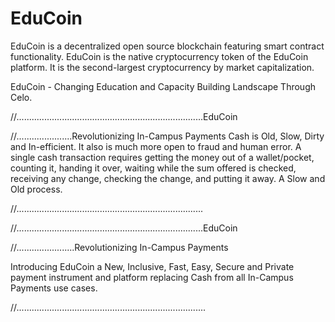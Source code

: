 # EduCoin

EduCoin is a decentralized open source blockchain featuring smart contract functionality.
EduCoin is the native cryptocurrency token of the EduCoin platform. It is the second-largest cryptocurrency by market capitalization.

EduCoin - Changing Education and Capacity Building Landscape Through Celo.

//..........................................................................EduCoin

//......................Revolutionizing In-Campus Payments
Cash is Old, Slow, Dirty and In-efficient.
It also is much more open to fraud and human error.
A single cash transaction requires getting the money out of a
wallet/pocket, counting it, handing it over, waiting while the
sum offered is checked, receiving any change, checking the
change, and putting it away. A Slow and Old process.

//..........................................................................

//..........................................................................EduCoin

//.......................Revolutionizing In-Campus Payments

Introducing EduCoin a New, Inclusive, Fast, Easy, Secure and
Private payment instrument and platform replacing Cash from
all In-Campus Payments use cases.

//...........................................................................
